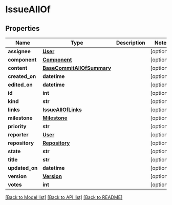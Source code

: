 # IssueAllOf

## Properties
Name | Type | Description | Notes
------------ | ------------- | ------------- | -------------
**assignee** | [**User**](User.md) |  | [optional] 
**component** | [**Component**](Component.md) |  | [optional] 
**content** | [**BaseCommitAllOfSummary**](BaseCommitAllOfSummary.md) |  | [optional] 
**created_on** | **datetime** |  | [optional] 
**edited_on** | **datetime** |  | [optional] 
**id** | **int** |  | [optional] 
**kind** | **str** |  | [optional] 
**links** | [**IssueAllOfLinks**](IssueAllOfLinks.md) |  | [optional] 
**milestone** | [**Milestone**](Milestone.md) |  | [optional] 
**priority** | **str** |  | [optional] 
**reporter** | [**User**](User.md) |  | [optional] 
**repository** | [**Repository**](Repository.md) |  | [optional] 
**state** | **str** |  | [optional] 
**title** | **str** |  | [optional] 
**updated_on** | **datetime** |  | [optional] 
**version** | [**Version**](Version.md) |  | [optional] 
**votes** | **int** |  | [optional] 

[[Back to Model list]](../README.md#documentation-for-models) [[Back to API list]](../README.md#documentation-for-api-endpoints) [[Back to README]](../README.md)


